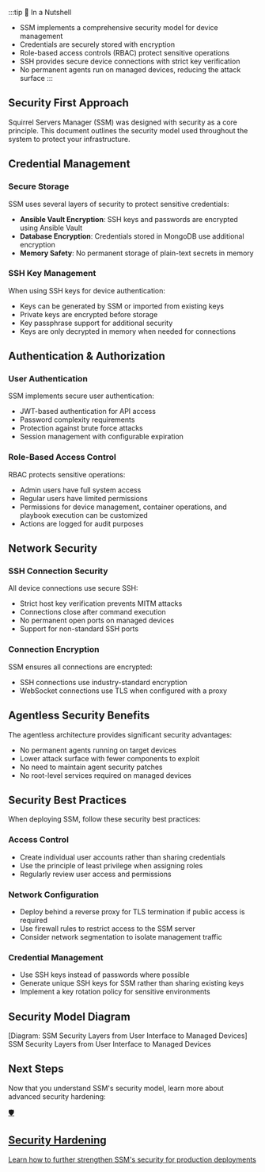 <script setup>
import PageHeader from '/components/PageHeader.vue';
</script>

<PageHeader 
  title="Security Model" 
  icon="🔒" 
  time="Reading time: 7 minutes" 
/>

:::tip 🌰 In a Nutshell
- SSM implements a comprehensive security model for device management
- Credentials are securely stored with encryption
- Role-based access controls (RBAC) protect sensitive operations
- SSH provides secure device connections with strict key verification
- No permanent agents run on managed devices, reducing the attack surface
:::

## Security First Approach

Squirrel Servers Manager (SSM) was designed with security as a core principle. This document outlines the security model used throughout the system to protect your infrastructure.

## Credential Management

### Secure Storage

SSM uses several layers of security to protect sensitive credentials:

- **Ansible Vault Encryption**: SSH keys and passwords are encrypted using Ansible Vault
- **Database Encryption**: Credentials stored in MongoDB use additional encryption
- **Memory Safety**: No permanent storage of plain-text secrets in memory

### SSH Key Management

When using SSH keys for device authentication:

- Keys can be generated by SSM or imported from existing keys
- Private keys are encrypted before storage
- Key passphrase support for additional security
- Keys are only decrypted in memory when needed for connections

## Authentication & Authorization

### User Authentication

SSM implements secure user authentication:

- JWT-based authentication for API access
- Password complexity requirements
- Protection against brute force attacks
- Session management with configurable expiration

### Role-Based Access Control

RBAC protects sensitive operations:

- Admin users have full system access
- Regular users have limited permissions
- Permissions for device management, container operations, and playbook execution can be customized
- Actions are logged for audit purposes

## Network Security

### SSH Connection Security

All device connections use secure SSH:

- Strict host key verification prevents MITM attacks
- Connections close after command execution
- No permanent open ports on managed devices
- Support for non-standard SSH ports

### Connection Encryption

SSM ensures all connections are encrypted:

- SSH connections use industry-standard encryption
- WebSocket connections use TLS when configured with a proxy

## Agentless Security Benefits

The agentless architecture provides significant security advantages:

- No permanent agents running on target devices
- Lower attack surface with fewer components to exploit
- No need to maintain agent security patches
- No root-level services required on managed devices

## Security Best Practices

When deploying SSM, follow these security best practices:

### Access Control

- Create individual user accounts rather than sharing credentials
- Use the principle of least privilege when assigning roles
- Regularly review user access and permissions

### Network Configuration

- Deploy behind a reverse proxy for TLS termination if public access is required
- Use firewall rules to restrict access to the SSM server
- Consider network segmentation to isolate management traffic

### Credential Management

- Use SSH keys instead of passwords where possible
- Generate unique SSH keys for SSM rather than sharing existing keys
- Implement a key rotation policy for sensitive environments

## Security Model Diagram

<div class="security-diagram">
  <div class="diagram-placeholder">
    [Diagram: SSM Security Layers from User Interface to Managed Devices]
  </div>
  <div class="diagram-caption">SSM Security Layers from User Interface to Managed Devices</div>
</div>

## Next Steps

Now that you understand SSM's security model, learn more about advanced security hardening:

<a href="/docs/advanced-guides/security" class="next-step-card">
  <div class="next-step-icon">🛡️</div>
  <h2>Security Hardening</h2>
  <div class="next-step-separator"></div>
  <p>Learn how to further strengthen SSM's security for production deployments</p>
</a>
